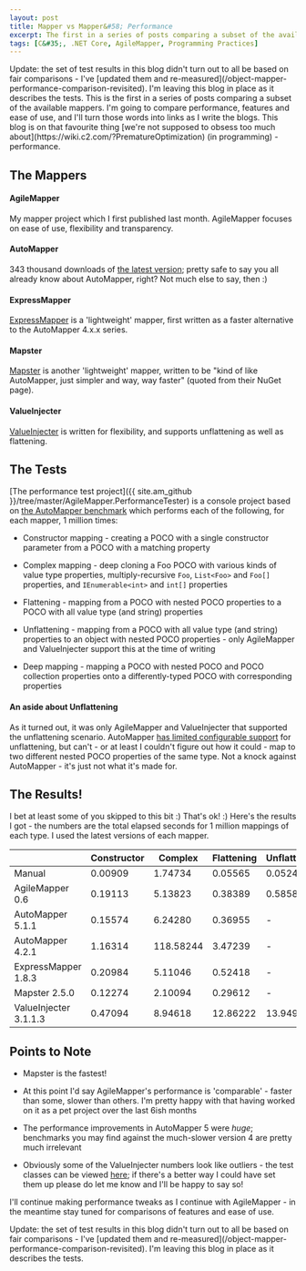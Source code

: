 ```yaml
---
layout: post
title: Mapper vs Mapper&#58; Performance
excerpt: The first in a series of posts comparing a subset of the available mappers. This blog is on that favourite thing we're not supposed to obsess too much about (in programming) - performance.
tags: [C&#35;, .NET Core, AgileMapper, Programming Practices]
---
```


<span class="updated">
Update: the set of test results in this blog didn't turn out to all be based on fair comparisons - 
I've [updated them and re-measured](/object-mapper-performance-comparison-revisited).
I'm leaving this blog in place as it describes the tests.
</span>

<span class="first">
This is the first in a series of posts comparing a subset of the available mappers. I'm going to 
compare performance, features and ease of use, and I'll turn those words into links as I write the 
blogs. This blog is on that favourite thing 
[we're not supposed to obsess too much about](https://wiki.c2.com/?PrematureOptimization) (in programming) -
performance.
</span>

## The Mappers

#### AgileMapper

My mapper project which I first published last month. AgileMapper focuses on ease of use, flexibility and transparency.

#### AutoMapper

343 thousand downloads of [the latest version](https://www.nuget.org/packages/AutoMapper); pretty 
safe to say you all already know about AutoMapper, right? Not much else to say, then :)

#### ExpressMapper

[ExpressMapper](https://www.nuget.org/packages/Expressmapper) is a 'lightweight' mapper, first 
written as a faster alternative to the AutoMapper 4.x.x series.

#### Mapster

[Mapster](https://www.nuget.org/packages/Mapster) is another 'lightweight' mapper, written to be 
"kind of like AutoMapper, just simpler and way, way faster" (quoted from their NuGet page).

#### ValueInjecter

[ValueInjecter](https://www.nuget.org/packages/ValueInjecter) is written for flexibility, and 
supports unflattening as well as flattening.

## The Tests

[The performance test project]({{ site.am_github }}/tree/master/AgileMapper.PerformanceTester) is a 
console project based on [the AutoMapper benchmark](https://github.com/AutoMapper/AutoMapper/tree/master/src/Benchmark)
which performs each of the following, for each mapper, 1 million times:

- Constructor mapping - creating a POCO with a single constructor parameter from a POCO with a 
  matching property

- Complex mapping - deep cloning a Foo POCO with various kinds of value type properties, 
  multiply-recursive `Foo`, `List<Foo>` and `Foo[]` properties, and `IEnumerable<int>` and 
  `int[]` properties

- Flattening - mapping from a POCO with nested POCO properties to a POCO with all value type (and 
  string) properties

- Unflattening - mapping from a POCO with all value type (and string) properties to an object with 
  nested POCO properties - only AgileMapper and ValueInjecter support this at the time of writing

- Deep mapping - mapping a POCO with nested POCO and POCO collection properties onto a 
  differently-typed POCO with corresponding properties

#### An aside about Unflattening

As it turned out, it was only AgileMapper and ValueInjecter that supported the unflattening 
scenario. AutoMapper [has limited configurable support](https://stackoverflow.com/questions/3145062/using-automapper-to-unflatten-a-dto)
for unflattening, but can't - or at least I couldn't figure out how it could - map to two different 
nested POCO properties of the same type. Not a knock against AutoMapper - it's just not what it's 
made for.

## The Results!

I bet at least some of you skipped to this bit :) That's ok! :) Here's the results I got - the numbers are the total elapsed seconds for 1 million mappings of each type. I used the latest versions of each mapper.

|                         | Constructor | Complex   | Flattening | Unflattening | Deep     |
|-------------------------|-------------|-----------|------------|--------------|----------|
| Manual                  |     0.00909 |   1.74734 |    0.05565 |      0.05247 |  0.50256 |
| AgileMapper 0.6         |     0.19113 |   5.13823 |    0.38389 |      0.58581 |  1.17215 |
| AutoMapper 5.1.1        |     0.15574 |   6.24280 |    0.36955 |            - |  0.95390 |
| AutoMapper 4.2.1        |     1.16314 | 118.58244 |    3.47239 |            - | 23.18986 |
| ExpressMapper 1.8.3     |     0.20984 |   5.11046 |    0.52418 |            - |  1.58197 |
| Mapster 2.5.0           |     0.12274 |   2.10094 |    0.29612 |            - |  0.85356 |
| ValueInjecter 3.1.1.3   |     0.47094 |   8.94618 |   12.86222 |     13.94930 | 27.99192 |

## Points to Note

- Mapster is the fastest!
 
- At this point I'd say AgileMapper's performance is 'comparable' - faster than some, slower than 
  others. I'm pretty happy with that having worked on it as a pet project over the last 6ish months

- The performance improvements in AutoMapper 5 were *huge*; benchmarks you may find against the 
  much-slower version 4 are pretty much irrelevant

- Obviously some of the ValueInjecter numbers look like outliers - the test classes can be viewed 
  [here](https://www.github.com/agileobjects/AgileMapper/tree/master/AgileMapper.PerformanceTester/ConcreteMappers/ValueInjecter);
  if there's a better way I could have set them up please do let me know and I'll be happy to say 
  so!

I'll continue making performance tweaks as I continue with AgileMapper - in the meantime stay tuned for comparisons of features and ease of use.

<span class="updated">
Update: the set of test results in this blog didn't turn out to all be based on fair comparisons - 
I've [updated them and re-measured](/object-mapper-performance-comparison-revisited).
I'm leaving this blog in place as it describes the tests.
</span>